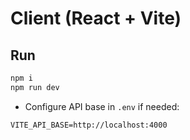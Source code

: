 # Client (React + Vite)

## Run
```bash
npm i
npm run dev
```
- Configure API base in `.env` if needed:
```
VITE_API_BASE=http://localhost:4000
```
